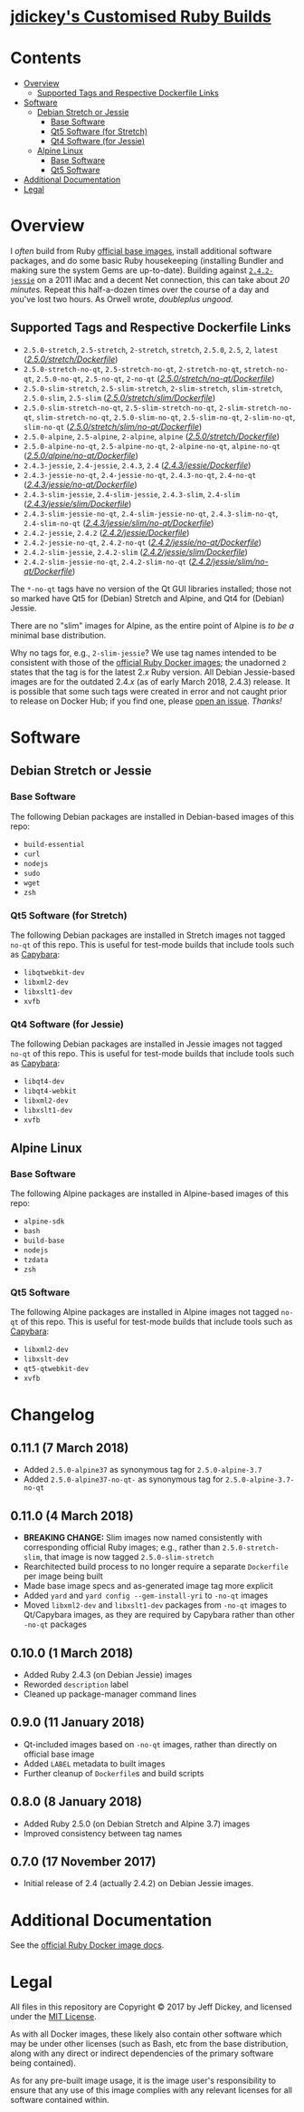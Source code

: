 # [jdickey's Customised Ruby Builds](https://github.com/jdickey/docker-ruby)

# Contents

- [Overview](#overview)
  * [Supported Tags and Respective Dockerfile Links](#supported-tags-and-respective-dockerfile-links)
- [Software](#software)
  * [Debian Stretch or Jessie](#debian-stretch-or-jessie)
    + [Base Software](#base-software)
    + [Qt5 Software (for Stretch)](#qt5-software-for-stretch)
    + [Qt4 Software (for Jessie)](#qt4-software-for-jessie)
  * [Alpine Linux](#alpine-linux)
    + [Base Software](#base-software-1)
    + [Qt5 Software](#qt5-software)
- [Additional Documentation](#additional-documentation)
- [Legal](#legal)

# Overview

I *often* build from Ruby [official base images](https://hub.docker.com/_/ruby/), install additional software packages, and do some basic Ruby housekeeping (installing Bundler and making sure the system Gems are up-to-date). Building against [`2.4.2-jessie`](https://github.com/docker-library/ruby/blob/73d3ed6b06738a7457a24fba9024cad303829c0a/2.4/jessie/Dockerfile) on a 2011 iMac and a decent Net connection, this can take about *20 minutes.* Repeat this half-a-dozen times over the course of a day and you've lost two hours. As Orwell wrote, *doubleplus ungood.*

## Supported Tags and Respective Dockerfile Links

* `2.5.0-stretch`, `2.5-stretch`, `2-stretch`, `stretch`, `2.5.0`, `2.5`, `2`, `latest` ([*2.5.0/stretch/Dockerfile*](https://github.com/jdickey/docker-ruby/blob/master/2.5.0/stretch/Dockerfile))
* `2.5.0-stretch-no-qt`, `2.5-stretch-no-qt`, `2-stretch-no-qt`, `stretch-no-qt`, `2.5.0-no-qt`, `2.5-no-qt`, `2-no-qt` ([*2.5.0/stretch/no-qt/Dockerfile*](https://github.com/jdickey/docker-ruby/blob/master/2.5.0/stretch/no-qt/Dockerfile))
* `2.5.0-slim-stretch`, `2.5-slim-stretch`, `2-slim-stretch`, `slim-stretch`, `2.5.0-slim`, `2.5-slim` ([*2.5.0/stretch/slim/Dockerfile*](https://github.com/jdickey/docker-ruby/blob/master/2.5.0/stretch/slim/Dockerfile))
* `2.5.0-slim-stretch-no-qt`, `2.5-slim-stretch-no-qt`, `2-slim-stretch-no-qt`, `slim-stretch-no-qt`, `2.5.0-slim-no-qt`, `2.5-slim-no-qt`, `2-slim-no-qt`, `slim-no-qt` ([*2.5.0/stretch/slim/no-qt/Dockerfile*](https://github.com/jdickey/docker-ruby/blob/master/2.5.0/stretch/slim/no-qt/Dockerfile))
* `2.5.0-alpine`, `2.5-alpine`, `2-alpine`, `alpine` ([*2.5.0/stretch/Dockerfile*](https://github.com/jdickey/docker-ruby/blob/master/2.5.0/stretch/Dockerfile))
* `2.5.0-alpine-no-qt`, `2.5-alpine-no-qt`, `2-alpine-no-qt`, `alpine-no-qt` ([*2.5.0/alpine/no-qt/Dockerfile*](https://github.com/jdickey/docker-ruby/blob/master/2.5.0/alpine/no-qt/Dockerfile))
* `2.4.3-jessie`, `2.4-jessie`, `2.4.3`, `2.4` ([*2.4.3/jessie/Dockerfile*](https://github.com/jdickey/docker-ruby/blob/master/2.4.3/jessie/Dockerfile))
* `2.4.3-jessie-no-qt`, `2.4-jessie-no-qt`, `2.4.3-no-qt`, `2.4-no-qt` ([*2.4.3/jessie/no-qt/Dockerfile*](https://github.com/jdickey/docker-ruby/blob/master/2.4.3/jessie/no-qt/Dockerfile))
* `2.4.3-slim-jessie`, `2.4-slim-jessie`, `2.4.3-slim`, `2.4-slim` ([*2.4.3/jessie/slim/Dockerfile*](https://github.com/jdickey/docker-ruby/blob/master/2.4.3/jessie/slim/Dockerfile))
* `2.4.3-slim-jessie-no-qt`, `2.4-slim-jessie-no-qt`, `2.4.3-slim-no-qt`, `2.4-slim-no-qt` ([*2.4.3/jessie/slim/no-qt/Dockerfile*](https://github.com/jdickey/docker-ruby/blob/master/2.4.3/jessie/slim/no-qt/Dockerfile))
* `2.4.2-jessie`, `2.4.2` ([*2.4.2/jessie/Dockerfile*](https://github.com/jdickey/docker-ruby/blob/master/2.4.2/jessie/Dockerfile))
* `2.4.2-jessie-no-qt`, `2.4.2-no-qt` ([*2.4.2/jessie/no-qt/Dockerfile*](https://github.com/jdickey/docker-ruby/blob/master/2.4.2/jessie/no-qt/Dockerfile))
* `2.4.2-slim-jessie`, `2.4.2-slim` ([*2.4.2/jessie/slim/Dockerfile*](https://github.com/jdickey/docker-ruby/blob/master/2.4.3/jessie/slim/Dockerfile))
* `2.4.2-slim-jessie-no-qt`, `2.4.2-slim-no-qt` ([*2.4.2/jessie/slim/no-qt/Dockerfile*](https://github.com/jdickey/docker-ruby/blob/master/2.4/jessie/slim/no-qt/Dockerfile))

The `*-no-qt` tags have no version of the Qt GUI libraries installed; those not so marked have Qt5 for (Debian) Stretch and Alpine, and Qt4 for (Debian) Jessie.

There are no "slim" images for Alpine, as the entire point of Alpine is *to be a* minimal base distribution.

Why no tags for, e.g., `2-slim-jessie`? We use tag names intended to be consistent with those of the [official Ruby Docker images](https://hub.docker.com/_/ruby/); the unadorned `2` states that the tag is for the latest 2.*x* Ruby version. All Debian Jessie-based images are for the outdated 2.4.*x* (as of early March 2018, 2.4.3) release. It is possible that some such tags were created in error and not caught prior to release on Docker Hub; if you find one, please [open an issue](https://github.com/jdickey/docker-ruby/issues). *Thanks!*

# Software

## Debian Stretch or Jessie

### Base Software

The following Debian packages are installed in Debian-based images of this repo:

* `build-essential`
* `curl`
* `nodejs`
* `sudo`
* `wget`
* `zsh`

### Qt5 Software (for Stretch)

The following Debian packages are installed in Stretch images not tagged `no-qt` of this repo. This is useful for test-mode builds that include tools such as [Capybara](https://github.com/teamcapybara/capybara):

* `libqtwebkit-dev`
* `libxml2-dev`
* `libxslt1-dev`
* `xvfb`

### Qt4 Software (for Jessie)

The following Debian packages are installed in Jessie images not tagged `no-qt` of this repo. This is useful for test-mode builds that include tools such as [Capybara](https://github.com/teamcapybara/capybara):

* `libqt4-dev`
* `libqt4-webkit`
* `libxml2-dev`
* `libxslt1-dev`
* `xvfb`

## Alpine Linux

### Base Software

The following Alpine packages are installed in Alpine-based images of this repo:

* `alpine-sdk`
* `bash`
* `build-base`
* `nodejs`
* `tzdata`
* `zsh`

### Qt5 Software

The following Alpine packages are installed in Alpine images not tagged `no-qt` of this repo. This is useful for test-mode builds that include tools such as [Capybara](https://github.com/teamcapybara/capybara):

* `libxml2-dev`
* `libxslt-dev`
* `qt5-qtwebkit-dev`
* `xvfb`

# Changelog

## 0.11.1 (7 March 2018)

* Added `2.5.0-alpine37` as synonymous tag for `2.5.0-alpine-3.7`
* Added `2.5.0-alpine37-no-qt-` as synonymous tag for `2.5.0-alpine-3.7-no-qt`

## 0.11.0 (4 March 2018)

* **BREAKING CHANGE:** Slim images now named consistently with corresponding official Ruby images; e.g., rather than `2.5.0-stretch-slim`, that image is now tagged `2.5.0-slim-stretch`
* Rearchitected build process to no longer require a separate `Dockerfile` per image being built
* Made base image specs and as-generated image tag more explicit
* Added `yard` and `yard config --gem-install-yri` to `-no-qt` images
* Moved `libxml2-dev` and `libxslt1-dev` packages from `-no-qt` images to Qt/Capybara images, as they are required by Capybara rather than other `-no-qt` packages

## 0.10.0 (1 March 2018)

* Added Ruby 2.4.3 (on Debian Jessie) images
* Reworded `description` label
* Cleaned up package-manager command lines

## 0.9.0 (11 January 2018)

* Qt-included images based on `-no-qt` images, rather than directly on official base image
* Added `LABEL` metadata to built images
* Further cleanup of `Dockerfile`s and build scripts

## 0.8.0 (8 January 2018)

* Added Ruby 2.5.0 (on Debian Stretch and Alpine 3.7) images
* Improved consistency between tag names

## 0.7.0 (17 November 2017)

* Initial release of 2.4 (actually 2.4.2) on Debian Jessie images.

# Additional Documentation

See the [official Ruby Docker image docs](https://hub.docker.com/_/ruby/).

# Legal

All files in this repository are Copyright &copy; 2017 by Jeff Dickey, and licensed under the [MIT License](https://opensource.org/licenses/MIT).

As with all Docker images, these likely also contain other software which may be under other licenses (such as Bash, etc from the base distribution, along with any direct or indirect dependencies of the primary software being contained).

As for any pre-built image usage, it is the image user's responsibility to ensure that any use of this image complies with any relevant licenses for all software contained within.
